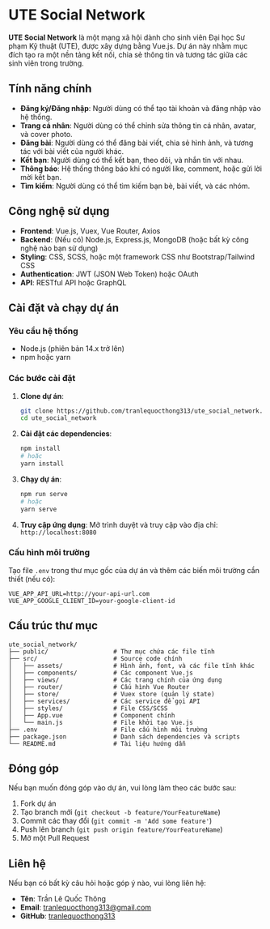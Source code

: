 # UTE Social Network

**UTE Social Network** là một mạng xã hội dành cho sinh viên Đại học Sư phạm Kỹ thuật (UTE), được xây dựng bằng Vue.js. Dự án này nhằm mục đích tạo ra một nền tảng kết nối, chia sẻ thông tin và tương tác giữa các sinh viên trong trường.

## Tính năng chính

- **Đăng ký/Đăng nhập**: Người dùng có thể tạo tài khoản và đăng nhập vào hệ thống.
- **Trang cá nhân**: Người dùng có thể chỉnh sửa thông tin cá nhân, avatar, và cover photo.
- **Đăng bài**: Người dùng có thể đăng bài viết, chia sẻ hình ảnh, và tương tác với bài viết của người khác.
- **Kết bạn**: Người dùng có thể kết bạn, theo dõi, và nhắn tin với nhau.
- **Thông báo**: Hệ thống thông báo khi có người like, comment, hoặc gửi lời mời kết bạn.
- **Tìm kiếm**: Người dùng có thể tìm kiếm bạn bè, bài viết, và các nhóm.

## Công nghệ sử dụng

- **Frontend**: Vue.js, Vuex, Vue Router, Axios
- **Backend**: (Nếu có) Node.js, Express.js, MongoDB (hoặc bất kỳ công nghệ nào bạn sử dụng)
- **Styling**: CSS, SCSS, hoặc một framework CSS như Bootstrap/Tailwind CSS
- **Authentication**: JWT (JSON Web Token) hoặc OAuth
- **API**: RESTful API hoặc GraphQL

## Cài đặt và chạy dự án

### Yêu cầu hệ thống

- Node.js (phiên bản 14.x trở lên)
- npm hoặc yarn

### Các bước cài đặt

1. **Clone dự án**:
   ```bash
   git clone https://github.com/tranlequocthong313/ute_social_network.git
   cd ute_social_network
   ```

2. **Cài đặt các dependencies**:
   ```bash
   npm install
   # hoặc
   yarn install
   ```

3. **Chạy dự án**:
   ```bash
   npm run serve
   # hoặc
   yarn serve
   ```

4. **Truy cập ứng dụng**:
   Mở trình duyệt và truy cập vào địa chỉ: `http://localhost:8080`

### Cấu hình môi trường

Tạo file `.env` trong thư mục gốc của dự án và thêm các biến môi trường cần thiết (nếu có):

```env
VUE_APP_API_URL=http://your-api-url.com
VUE_APP_GOOGLE_CLIENT_ID=your-google-client-id
```

## Cấu trúc thư mục

```
ute_social_network/
├── public/                  # Thư mục chứa các file tĩnh
├── src/                     # Source code chính
│   ├── assets/              # Hình ảnh, font, và các file tĩnh khác
│   ├── components/          # Các component Vue.js
│   ├── views/               # Các trang chính của ứng dụng
│   ├── router/              # Cấu hình Vue Router
│   ├── store/               # Vuex store (quản lý state)
│   ├── services/            # Các service để gọi API
│   ├── styles/              # File CSS/SCSS
│   ├── App.vue              # Component chính
│   └── main.js              # File khởi tạo Vue.js
├── .env                     # File cấu hình môi trường
├── package.json             # Danh sách dependencies và scripts
└── README.md                # Tài liệu hướng dẫn
```

## Đóng góp

Nếu bạn muốn đóng góp vào dự án, vui lòng làm theo các bước sau:

1. Fork dự án
2. Tạo branch mới (`git checkout -b feature/YourFeatureName`)
3. Commit các thay đổi (`git commit -m 'Add some feature'`)
4. Push lên branch (`git push origin feature/YourFeatureName`)
5. Mở một Pull Request

## Liên hệ

Nếu bạn có bất kỳ câu hỏi hoặc góp ý nào, vui lòng liên hệ:

- **Tên**: Trần Lê Quốc Thông
- **Email**: tranlequocthong313@gmail.com
- **GitHub**: [tranlequocthong313](https://github.com/tranlequocthong313)
